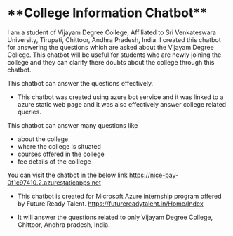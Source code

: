 <h1>**College Information Chatbot**</h1>
   
   I am a student of Vijayam Degree College, Affiliated to Sri Venkateswara University, Tirupati, Chittoor, Andhra Pradesh, India.  I created this chatbot for answering the questions which are asked about the Vijayam Degree College.  This chatbot will be useful for students who are newly joining the college and they can clarify there doubts about the college through this chatbot.  
   
   
   This chatbot can answer the questions effectively.
   
  -  This chatbot was created using azure bot service and it was linked to a azure static web page and it was also effectively answer college related queries.

This chatbot can answer many questions like 
- about the college
- where the college is situated
- courses offered in the college
- fee details of the colllege

You can visit the chatbot in the below link 
https://nice-bay-0f1c97410.2.azurestaticapps.net

- This chatbot is created for Microsoft Azure internship program offered by  Future Ready Talent.
   https://futurereadytalent.in/Home/Index 

- It will answer the questions related to only Vijayam Degree College, Chittoor, Andhra pradesh, India.
